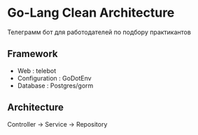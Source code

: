 # Go-Lang Clean Architecture

Телеграмм бот для работодателей по подбору практикантов 

## Framework

- Web : telebot
- Configuration : GoDotEnv
- Database : Postgres/gorm

## Architecture

Controller -> Service -> Repository